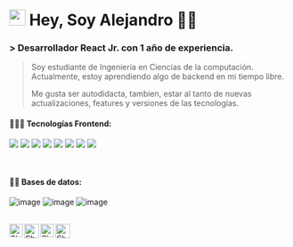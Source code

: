 # <img src="https://github.com/TheDudeThatCode/TheDudeThatCode/blob/master/Assets/Hi.gif" width="29px"> Hey, Soy Alejandro 👨‍💻

### > **Desarrollador React Jr. con 1 año de experiencia.**

> Soy estudiante de Ingeniería en Ciencias de la computación. Actualmente, estoy aprendiendo algo de backend en mi tiempo libre.
>
> Me gusta ser autodidacta, tambien, estar al tanto de nuevas actualizaciones, features y versiones de las tecnologías.


#### 👨🏻‍💻 Tecnologías Frontend:

<a src="https://www.javascript.com/"><img src="https://img.icons8.com/color/48/000000/javascript.png"/></a>
<a src="https://reactjs.org/"><img src="https://img.icons8.com/color/48/000000/react-native.png"/></a>
<a src="https://www.typescriptlang.org/"><img src="https://img.icons8.com/color/48/000000/typescript.png"/></a>
<a src="https://nodejs.org/"><img src="https://img.icons8.com/color/48/000000/nodejs.png"/></a>
<a src="https://getbootstrap.com/"><img src="https://img.icons8.com/color/48/000000/bootstrap.png"/></a>
<a src="https://github.com/"><img src="https://img.icons8.com/color/48/000000/github--v1.png"/></a>
<a src="https://www.w3schools.com/css/"><img src="https://img.icons8.com/color/48/000000/css3.png"/></a>
<a src="https://www.w3schools.com/html/"><img src="https://img.icons8.com/color/48/000000/html-5.png"/></a>

<br>

#### 👨‍💻 Bases de datos:

<a src="https://www.mysql.com/">![image](https://github.com/Linareswst/Linareswst/assets/99143383/97b71d60-706d-4fb6-a136-1dcd94dbfba9)</a>
<a src="https://www.microsoft.com/en-us/sql-server/sql-server-downloads">![image](https://github.com/Linareswst/Linareswst/assets/99143383/96d95621-0046-4807-9c15-c5beed46dbdf)</a>
<a src="https://www.postgresql.org/">![image](https://github.com/Linareswst/Linareswst/assets/99143383/70e06a10-9daf-472c-abb0-7cf2f6e9eb75)</a>

<br>

  <a href="https://www.linkedin.com/in/linareswst/">
    <img align="left" alt="Shubhamdeep Jha | Linkedin" width="24px" src="https://github.com/TheDudeThatCode/TheDudeThatCode/blob/master/Assets/Linkedin.svg" />
  </a>
  <a href="https://twitter.com/linareswst">
    <img align="left" alt="Shubhamdeep Jha | Twitter" width="26px" src="https://github.com/TheDudeThatCode/TheDudeThatCode/blob/master/Assets/Twitter.svg" />
  </a>
  <a href="https://www.instagram.com/linareswst/">
    <img align="left" alt="Shubhamdeep Jha | Instagram" width="24px" src="https://github.com/TheDudeThatCode/TheDudeThatCode/blob/master/Assets/Instagram.svg" />
  </a>
  <a href="oscar.alejandro.linares@gmail.com">
    <img align="left" alt="Shubhamdeep Jha | Gmail" width="26px" src="https://github.com/TheDudeThatCode/TheDudeThatCode/blob/master/Assets/Gmail.svg" />
  </a>

<br><br><br><br>
